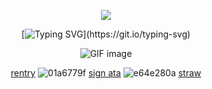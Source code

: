 <div align="center">
  
  ![](https://komarev.com/ghpvc/?username=devimccallion&label=Page+Views&color=1f9400) 

  [![Typing SVG](https://readme-typing-svg.demolab.com?font=Fira+Code&pause=1000&color=1F9400&center=true&width=435&lines=I+have+an+adventure+to+get+on+with!)](https://git.io/typing-svg)
  
![GIF image](https://github.com/user-attachments/assets/c02279d6-3e1e-4c63-bcaa-0f9e7a36a9ab)

[rentry](https://rentry.co/golgothas) ![01a6779f](https://github.com/user-attachments/assets/4959edd4-d7d0-4390-a4c1-e15eb6056fe4) [sign ata](https://007n7.atabook.org) ![e64e280a](https://github.com/user-attachments/assets/545a3092-932b-4a03-827f-2d831db65478) [straw](https://cojum.straw.page)
</div>
